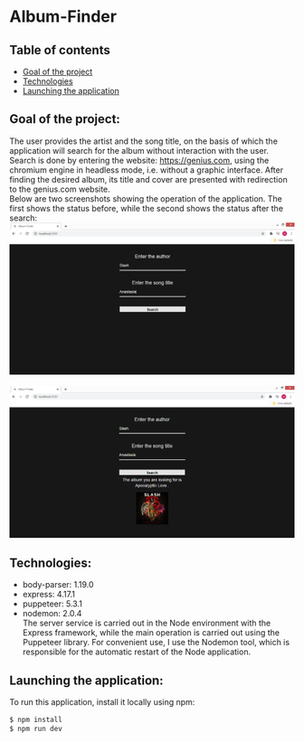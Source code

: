 # Album-Finder
## Table of contents
* [Goal of the project](#goal-of-the-project)
* [Technologies](#technologies)
* [Launching the application](#launching-the-application)
## Goal of the project:
The user provides the artist and the song title, on the basis of which the application will search for the album without interaction with the user. Search is done by entering the website: https://genius.com, using the chromium engine in headless mode, i.e. without a graphic interface. After finding the desired album, its title and cover are presented with redirection to the genius.com website.<br>
Below are two screenshots showing the operation of the application. The first shows the status before, while the second shows the status after the search:<br>
![Application state before searching](./results/before.png) <br><br>
![Application status after searching](./results/after.png)
## Technologies:
* body-parser: 1.19.0<br>
* express: 4.17.1<br>
* puppeteer: 5.3.1<br>
* nodemon: 2.0.4<br>
The server service is carried out in the Node environment with the Express framework, while the main operation is carried out using the Puppeteer library. For convenient use, I use the Nodemon tool, which is responsible for the automatic restart of the Node application.
## Launching the application:
To run this application, install it locally using npm:<br>
```
$ npm install
$ npm run dev
```

